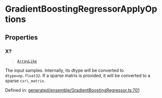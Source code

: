 # GradientBoostingRegressorApplyOptions

## Properties

### X?

> [`ArrayLike`](../types/ArrayLike.md)

The input samples. Internally, its dtype will be converted to `dtype=np.float32`. If a sparse matrix is provided, it will be converted to a sparse `csr\_matrix`.

Defined in:  [generated/ensemble/GradientBoostingRegressor.ts:701](https://github.com/transitive-bullshit/scikit-learn-ts/blob/122b3c0/packages/sklearn/src/generated/ensemble/GradientBoostingRegressor.ts#L701)
